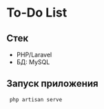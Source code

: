 # To-Do List

## Стек

-   PHP/Laravel
-   БД: MySQL

## Запуск приложения

```shell
 php artisan serve
```
